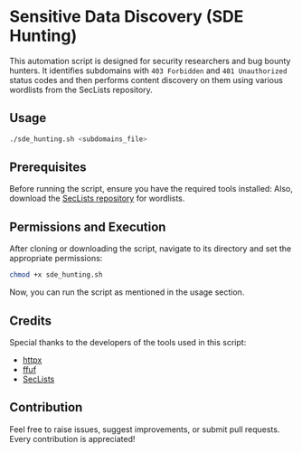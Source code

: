 # Sensitive Data Discovery (SDE Hunting)

This automation script is designed for security researchers and bug bounty hunters. It identifies subdomains with `403 Forbidden` and `401 Unauthorized` status codes and then performs content discovery on them using various wordlists from the SecLists repository.

## Usage

```bash
./sde_hunting.sh <subdomains_file>
```

## Prerequisites

Before running the script, ensure you have the required tools installed:
Also, download the [SecLists repository](https://github.com/danielmiessler/SecLists) for wordlists.

## Permissions and Execution

After cloning or downloading the script, navigate to its directory and set the appropriate permissions:

```bash
chmod +x sde_hunting.sh
```

Now, you can run the script as mentioned in the usage section.

## Credits

Special thanks to the developers of the tools used in this script:

- [httpx](https://github.com/projectdiscovery/httpx)
- [ffuf](https://github.com/ffuf/ffuf)
- [SecLists](https://github.com/danielmiessler/SecLists)

## Contribution

Feel free to raise issues, suggest improvements, or submit pull requests. Every contribution is appreciated!
